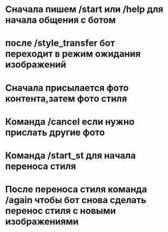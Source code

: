 # Сначала пишем /start или /help для начала общения с ботом
# после /style_transfer бот переходит в режим ожидания изображений 
# Сначала присылается фото контента,затем фото стиля 
# Команда /cancel если нужно прислать другие фото
# Команда /start_st для начала переноса стиля 
# После переноса стиля команда /again чтобы бот снова сделать перенос стиля с новыми изображениями 
